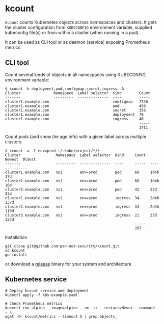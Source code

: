 # kcount

`kcount` counts Kubernetes objects across namespaces and clusters. It gets the
cluster configuration from `KUBECONFIG` environment variable, supplied
kubeconfig file(s) or from within a cluster (when running in a pod).

It can be used as CLI tool or as daemon (service) exposing Prometheus metrics.

## CLI tool

Count several kinds of objects in all namespaces using KUBECONFIG environment
variable:

```
$ kcount -k deployment,pod,configmap,secret,ingress -A
Cluster               Namespace  Label selector  Kind        Count
-------               ---------  --------------  ----        -----
cluster1.example.com                             configmap   2736
cluster1.example.com                             pod         499
cluster1.example.com                             secret      358
cluster1.example.com                             deployment  78
cluster1.example.com                             ingress     40
                                                             -----
                                                             3711
```

Count pods (and show the age info) with a given label across multiple clusters:

```
$ kcount -a -l env=prod ~/.kube/project/*/*
Cluster                Namespace  Label selector  Kind     Count  Newest  Oldest
-------                ---------  --------------  ----     -----  ------  ------
cluster1.example.com   ns1        env=prod        pod      68     1d4h    37d
cluster2.example.com   ns1        env=prod        pod      68     1d4h    10d
cluster3.example.com   ns1        env=prod        pod      42     23d     23d
cluster1.example.com   ns1        env=prod        ingress  34     2d4h    137d
cluster2.example.com   ns1        env=prod        ingress  34     2d4h    110d
cluster3.example.com   ns1        env=prod        ingress  21     33d     123d
                                                           -----
                                                           267
```

Installation

```
git clone git@github.com:pan-net-security/kcount.git
cd kcount
go install
```

or download a [release](https://github.com/pan-net-security/kcount/releases)
binary for your system and architecture.

## Kubernetes service

```
# Deploy kcount service and deployment
kubectl apply -f k8s-example.yaml

# Check Prometheus metrics
kubectl run alpine --image=alpine --rm -it --restart=Never --command -- \
wget -O- kcount/metrics --timeout 5 | grep objects_
```
